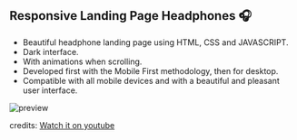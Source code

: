 ## Responsive Landing Page Headphones 🎧

- Beautiful headphone landing page using HTML, CSS and JAVASCRIPT.
- Dark interface.
- With animations when scrolling.
- Developed first with the Mobile First methodology, then for desktop.
- Compatible with all mobile devices and with a beautiful and pleasant user interface.

![preview](https://github.com/TiagoCoder2022/Landing-Page-Headphone/assets/119512258/6d455623-3b5b-4f53-aac6-32d432f2a317)

 credits: [Watch it on youtube](https://youtu.be/wXnlHIvKnTM)
